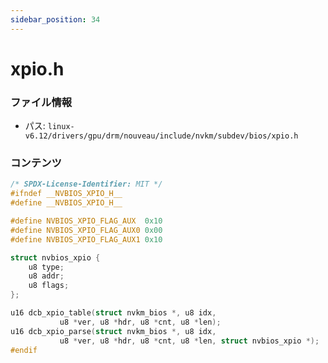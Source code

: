 ```yaml
---
sidebar_position: 34
---
```

# xpio.h

### ファイル情報

- パス: `linux-v6.12/drivers/gpu/drm/nouveau/include/nvkm/subdev/bios/xpio.h`

### コンテンツ

```h
/* SPDX-License-Identifier: MIT */
#ifndef __NVBIOS_XPIO_H__
#define __NVBIOS_XPIO_H__

#define NVBIOS_XPIO_FLAG_AUX  0x10
#define NVBIOS_XPIO_FLAG_AUX0 0x00
#define NVBIOS_XPIO_FLAG_AUX1 0x10

struct nvbios_xpio {
	u8 type;
	u8 addr;
	u8 flags;
};

u16 dcb_xpio_table(struct nvkm_bios *, u8 idx,
		   u8 *ver, u8 *hdr, u8 *cnt, u8 *len);
u16 dcb_xpio_parse(struct nvkm_bios *, u8 idx,
		   u8 *ver, u8 *hdr, u8 *cnt, u8 *len, struct nvbios_xpio *);
#endif

```
